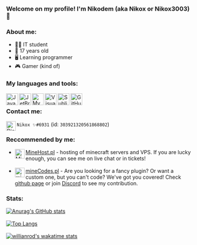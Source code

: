 ### Welcome on my profile! I'm Nikodem (aka Nikox or Nikox3003) 👋

### About me:
- 👨‍🎓 IT student
- 📅 17 years old
- 🖥️ Learning programmer
- 🎮 Gamer (kind of)

### My languages and tools:
<img align="left" alt="Java" width="32px" src="https://simpleicons.org/icons/java.svg" />
<img align="left" alt="JetBrains" width="32px" src="https://simpleicons.org/icons/jetbrains.svg" />
<img align="left" alt="MySQL" width="32px" src="https://simpleicons.org/icons/mysql.svg" />
<img align="left" alt="Visual Studio Code" width="32px" src="https://simpleicons.org/icons/visualstudiocode.svg" />
<img align="left" alt="Sublime Text 3" width="32px" src="https://simpleicons.org/icons/sublimetext.svg" />
<img align="left" alt="GitHub" width="32px" src="https://simpleicons.org/icons/github.svg" />
<br>

### Contact me:
<img align="left" alt="Discord" width="26px" src="https://simpleicons.org/icons/discord.svg" /> `Nikox ✨#6931` (id: `303921320561868802`)

### Reccommended by me:
- [<img align="left" alt="MineHost" width="26px" src="https://avatars.githubusercontent.com/u/69081487?s=200&v=4" /> MineHost.pl](https://minehost.pl) - hosting of minecraft servers and VPS. If you are lucky enough, you can see me on live chat or in tickets!<br><br>
- [<img align="left" alt="mineCodes" width="26px" src="https://avatars.githubusercontent.com/u/79703096?s=200&v=4" /> mineCodes.pl](https://minecodes.pl) - Are you looking for a fancy plugin? Or want a custom one, but you can't code? We've got you covered! Check [github page](https://github.com/mineCodesDevelopment) or join [Discord](https://discord.gg/rWurHne6qF) to see my contribution.
### Stats:
[![Anurag's GitHub stats](https://github-readme-stats.vercel.app/api?username=Nikox3003&show_icons=true&theme=tokyonight)](https://github.com/anuraghazra/github-readme-stats)<br><br>
[![Top Langs](https://github-readme-stats.vercel.app/api/top-langs/?username=Nikox3003&layout=compact&theme=tokyonight)](https://github.com/anuraghazra/github-readme-stats)<br><br>
[![willianrod's wakatime stats](https://github-readme-stats.vercel.app/api/wakatime?username=Nikox&theme=tokyonight&layout=compact)](https://github.com/anuraghazra/github-readme-stats)
